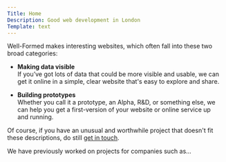 ```yaml
---
Title: Home
Description: Good web development in London
Template: text
---
```


Well-Formed makes interesting websites, which often fall into these two broad&nbsp;categories:

* **Making data visible**  
  If you’ve got lots of data that could be more visible and usable, we can get it online in a simple, clear website that's easy to explore and&nbsp;share.

* **Building prototypes**  
  Whether you call it a prototype, an Alpha, R&D, or something else, we can help you get a first-version of your website or online service up and&nbsp;running.

Of course, if you have an unusual and worthwhile project that doesn't fit these descriptions, do still [get&nbsp;in&nbsp;touch](mailto:contact@well-formed.co.uk).

<!--
<div style="display:inline-block;width:100px;height:100px;background:#faed3e"></div>
<div style="display:inline-block;width:100px;height:100px;background:#000"></div>
<div style="display:inline-block;width:100px;height:100px;background:#03a1c6"></div>
<div style="display:inline-block;width:100px;height:100px;background:#949494"></div>
-->

We have previously worked on projects for companies such as…
